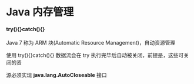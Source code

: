 # Java 内存管理

#### try(){}catch(){}

Java 7
称为 ARM 块(Automatic Resource Management)，自动资源管理

使用 try(){}catch(){} 数据流会在 try 执行完毕后自动被关闭，前提是，这些可关闭的资

源必须实现 **java.lang.AutoCloseable** 接口


